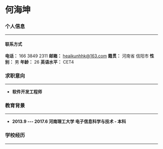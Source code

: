 # 何海坤

### 个人信息

***

 #### 联系方式

**电话：** 166 3849 2311
**邮箱：** heaikunhhk@163.com
**籍贯：** 河南省   信阳市
**性别：** 男
**年龄：** 26
**英语水平：** CET4

### 求职意向
***

- **软件开发工程师**

### 教育背景
***

- **2013.9 --- 2017.6  河南理工大学      电子信息科学与技术     -   本科**

### 学校经历

***

